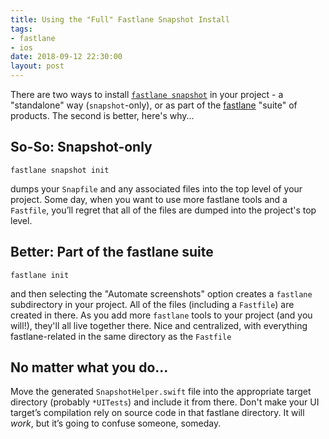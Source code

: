 ```yaml
---
title: Using the "Full" Fastlane Snapshot Install
tags:
- fastlane
- ios
date: 2018-09-12 22:30:00
layout: post
---
```

There are two ways to install [`fastlane snapshot`](https://docs.fastlane.tools/getting-started/ios/screenshots/) in your project - a "standalone" way (`snapshot`-only), or as part of the [fastlane](https://docs.fastlane.tools) "suite" of products. The second is better, here's why...

## So-So: Snapshot-only
`fastlane snapshot init`

dumps your `Snapfile` and any associated files into the top level of your project. Some day, when you want to use more fastlane tools and a `Fastfile`, you’ll regret that all of the files are dumped into the project's top level.

## Better: Part of the fastlane suite
`fastlane init`

and then selecting the "Automate screenshots" option creates a `fastlane` subdirectory in your project. All of the files (including a `Fastfile`) are created in there. As you add more `fastlane` tools to your project (and you will!), they'll all live together there. Nice and centralized, with everything fastlane-related in the same directory as the `Fastfile`

## No matter what you do...
Move the generated `SnapshotHelper.swift` file into the appropriate target directory (probably `*UITests`) and include it from there.  Don't make your UI target’s compilation rely on source code in that fastlane directory. It will _work_, but it’s going to confuse someone, someday.
